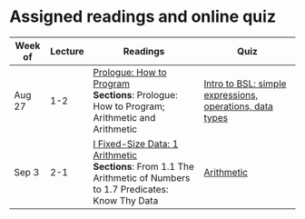 # Assigned readings and online quiz


| Week of | Lecture | Readings | Quiz |
|---------|---------|----------|------|
| Aug 27 | 1-2     | [Prologue: How to Program](https://htdp.org/2018-01-06/Book/part_prologue.html)<br/>**Sections**: Prologue: How to Program; Arithmetic and Arithmetic | [Intro to BSL: simple expressions, operations, data types](https://goo.gl/forms/ZV19ws92M4Viunqi1) |
| Sep 3 | 2-1     | [I Fixed-Size Data: 1 Arithmetic](https://htdp.org/2018-01-06/Book/part_one.html)<br/>**Sections**: From 1.1 The Arithmetic of Numbers to 1.7 Predicates:   Know Thy Data | [Arithmetic](https://goo.gl/forms/pOwKk0Cr8SPhtw393) |